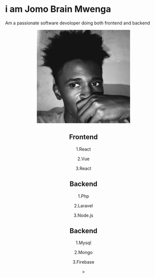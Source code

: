 # i am Jomo Brain Mwenga

Am a passionate software devoloper doing both frontend and backend
  <div align="center">

   <p><img src="./images/me.jpg" width="300" height="300"></p>
  
  
 <div>
  <h2>Frontend  </h2> 
  <p> 1.React</p>
  <p> 2.Vue</p>
  <p> 3.React</p>   
    
 </div>  
                  

 <div>
  <h2>Backend  </h2> 
  <p> 1.Php</p>
  <p> 2.Laravel</p> 
  <p> 3.Node.js</p> 
   
 </div>    

               

 <div>
  <h2>Backend  </h2> 
  <p> 1.Mysql</p>
  <p> 2.Mongo</p> 
  <p> 3.Firebase</p> 
   
 </div> >         
                  
                

                
            
                    
                

</div>
